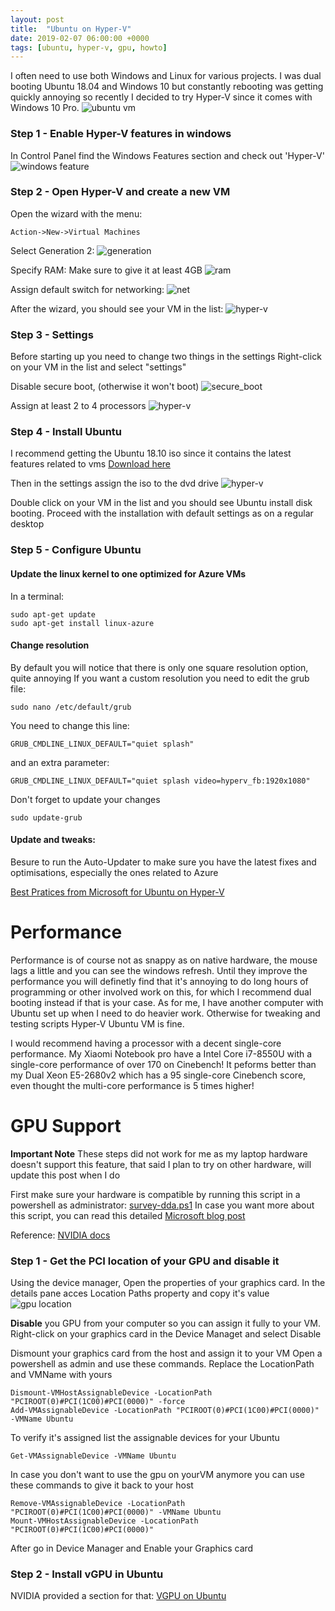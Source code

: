 ```yaml
---
layout: post
title:  "Ubuntu on Hyper-V"
date: 2019-02-07 06:00:00 +0000
tags: [ubuntu, hyper-v, gpu, howto]
---
```


I often need to use both Windows and Linux for various projects. I was dual booting Ubuntu 18.04 and Windows 10 but constantly rebooting was getting quickly annoying so recently I decided to try Hyper-V since it comes with Windows 10 Pro.
![ubuntu vm](/assets/hyper-v/ubuntu_vm.png)


### Step 1 - Enable Hyper-V features in windows
In Control Panel find the Windows Features section and check out 'Hyper-V'
![windows feature](/assets/hyper-v/windows_feature.png)

### Step 2 - Open Hyper-V and create a new VM
Open the wizard with the menu:
```
Action->New->Virtual Machines
```
Select Generation 2:
![generation](/assets/hyper-v/vm_generation.png)

Specify RAM:
Make sure to give it at least 4GB
![ram](/assets/hyper-v/ram.png)

Assign default switch for networking:
![net](/assets/hyper-v/networking.png)

After the wizard, you should see your VM in the list:
![hyper-v](/assets/hyper-v/hyper-v.png)

### Step 3 - Settings
Before starting up you need to change two things in the settings
Right-click on your VM in the list and select "settings"

Disable secure boot, (otherwise it won't boot)
![secure_boot](/assets/hyper-v/secure_boot.png)

Assign at least 2 to 4 processors
![hyper-v](/assets/hyper-v/processors.png)


### Step 4 - Install Ubuntu
I recommend getting the Ubuntu 18.10 iso since it contains the latest features related to vms
[Download here](http://releases.ubuntu.com/18.10/)

Then in the settings assign the iso to the dvd drive
![hyper-v](/assets/hyper-v/ubuntu_iso.png)

Double click on your VM in the list and you should see Ubuntu install disk booting. Proceed with the installation with default settings as on a regular desktop

### Step 5 - Configure Ubuntu

#### Update the linux kernel to one optimized for Azure VMs
In a terminal:
```shell
sudo apt-get update
sudo apt-get install linux-azure
```


#### Change resolution
By default you will notice that there is only one square resolution option, quite annoying
If you want a custom resolution you need to edit the grub file:
```shell
sudo nano /etc/default/grub
```

You need to change this line:
```
GRUB_CMDLINE_LINUX_DEFAULT="quiet splash"
```

and an extra parameter:
```
GRUB_CMDLINE_LINUX_DEFAULT="quiet splash video=hyperv_fb:1920x1080"
```

Don't forget to update your changes
```shell
sudo update-grub
```

#### Update and tweaks:
Besure to run the Auto-Updater to make sure you have the latest fixes and optimisations, especially the ones related to Azure

[Best Pratices from Microsoft for Ubuntu on Hyper-V](https://docs.microsoft.com/en-us/windows-server/virtualization/hyper-v/best-practices-for-running-linux-on-hyper-v)

# Performance
Performance is of course not as snappy as on native hardware, the mouse lags a little and you can see the windows refresh. Until they improve the performance you will definetly find that it's annoying to do long hours of programming or other involved work on this, for which I recommend dual booting instead if that is your case. As for me, I have another computer with Ubuntu set up when I need to do heavier work. Otherwise for tweaking and testing scripts Hyper-V Ubuntu VM is fine.

I would recommend having a processor with a decent single-core performance. My Xiaomi Notebook pro have a
Intel Core i7-8550U with a single-core performance of over 170 on Cinebench! It peforms better than my Dual Xeon E5-2680v2 which has a 95 single-core Cinebench score, even thought the multi-core performance is 5 times higher!


# GPU Support
**Important Note** These steps did not work for me as my laptop hardware doesn't support this feature, that said I plan to try on other hardware, will update this post when I do

First make sure your hardware is compatible by running this script in a powershell as administrator:
[survey-dda.ps1](https://github.com/BenjaminArmstrong/Hyper-V-PowerShell/blob/master/DDA/survey-dda.ps1)
In case you want more about this script, you can read this detailed [Microsoft blog post](https://blogs.technet.microsoft.com/virtualization/2015/11/20/discrete-device-assignment-machines-and-devices/)

Reference:
[NVIDIA docs](https://docs.nvidia.com/grid/latest/grid-vgpu-user-guide/index.html#installing-vgpu-drivers-linux)

### Step 1 - Get the PCI location of your GPU and disable it
Using the device manager, Open the properties of your graphics card.
In the details pane acces Location Paths property and copy it's value
![gpu location](/assets/hyper-v/gpu_location.png)

**Disable** you GPU from your computer so you can assign it fully to your VM. Right-click on your graphics card in the Device Managet and select Disable

Dismount your graphics card from the host and assign it to your VM
Open a powershell as admin and use these commands. Replace the LocationPath and VMName with yours
```shell
Dismount-VMHostAssignableDevice -LocationPath "PCIROOT(0)#PCI(1C00)#PCI(0000)" -force
Add-VMAssignableDevice -LocationPath "PCIROOT(0)#PCI(1C00)#PCI(0000)" -VMName Ubuntu
```
To verify it's assigned list the assignable devices for your Ubuntu
```shell
Get-VMAssignableDevice -VMName Ubuntu
```

In case you don't want to use the gpu on yourVM anymore you can use these commands to give it back to your host
```shell
Remove-VMAssignableDevice -LocationPath "PCIROOT(0)#PCI(1C00)#PCI(0000)" -VMName Ubuntu
Mount-VMHostAssignableDevice -LocationPath "PCIROOT(0)#PCI(1C00)#PCI(0000)"
```
After go in Device Manager and Enable your Graphics card


### Step 2 - Install vGPU in Ubuntu
NVIDIA provided a section for that:
[VGPU on Ubuntu](https://docs.nvidia.com/grid/latest/grid-vgpu-user-guide/index.html#installing-vgpu-drivers-linux)